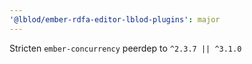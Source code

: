 ```yaml
---
'@lblod/ember-rdfa-editor-lblod-plugins': major
---
```


Stricten `ember-concurrency` peerdep to `^2.3.7 || ^3.1.0`
